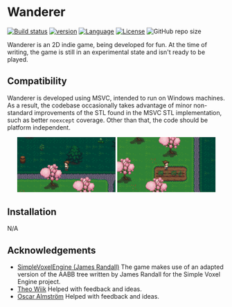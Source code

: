 # Wanderer 
[![Build status](https://ci.appveyor.com/api/projects/status/ly6ydfw5uf62lpqg?svg=true)](https://ci.appveyor.com/project/AlbinJohansson/wanderer) [![version](https://img.shields.io/badge/version-0.1.0-blue.svg)](https://semver.org) [![Language](https://img.shields.io/badge/C%2B%2B-17-blue.svg)](https://en.wikipedia.org/wiki/C%2B%2B#Standardization) [![License](https://img.shields.io/badge/license-MIT-blue.svg)](https://opensource.org/licenses/MIT) ![GitHub repo size](https://img.shields.io/github/repo-size/albin-johansson/Wanderer)

Wanderer is an 2D indie game, being developed for fun. At the time of writing, the game is still in an experimental state and isn't ready to be played.

## Compatibility

Wanderer is developed using MSVC, intended to run on Windows machines. As a result, the codebase occasionally takes
advantage of minor non-standard improvements of the STL found in the MSVC STL implementation, such as better `noexcept` coverage. Other than that, the code should be platform independent.

<p align="middle">
  <img src="meta/screenshot_trees.png" width="45%" />
  <img src="meta/screenshot_plants.png" width="45%"/> 
</p>

## Installation

N/A

## Acknowledgements

- [SimpleVoxelEngine (James Randall)](https://github.com/JamesRandall/SimpleVoxelEngine) The game makes use of an adapted version of the AABB tree written by James Randall for the Simple Voxel Engine project.
- [Theo Wiik](https://github.com/theowiik) Helped with feedback and ideas.
- [Oscar Almström](https://github.com/oscaralmstrom) Helped with feedback and ideas.